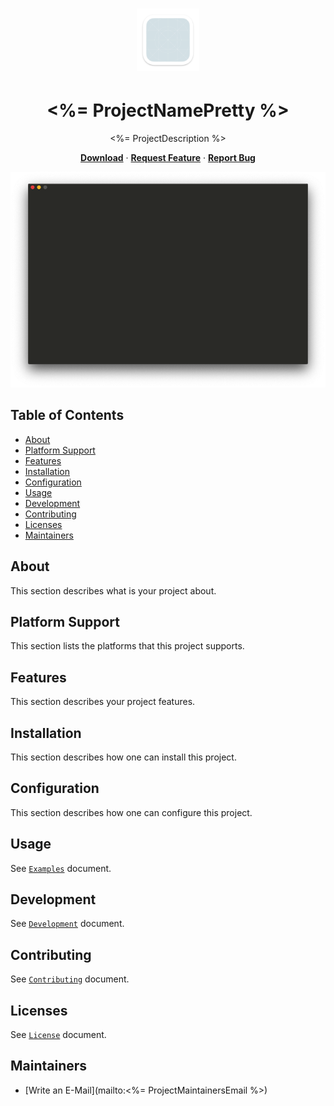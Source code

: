 <h1 align="center"><img width="100" src="assets/icon.png" /></h1>
<h1 align="center"><%= ProjectNamePretty %></h1>
<p align="center"><%= ProjectDescription %></p>
<p align="center">
    <a href="releases/latest"><b>Download</b></a>
    · <a target="_blank" href="issues/new?assignees=&labels=Feature+Request&template=feature_request.md&title="><b>Request Feature</b></a>
    · <a target="_blank" href="issues/new?assignees=&labels=Bug&template=bug_report.md&title=%5BBug%5D"><b>Report Bug</b></a>
</p>

![screenshot](assets/screenshot.png)

## Table of Contents
- [About](#about)
- [Platform Support](#platform-support)
- [Features](#features)
- [Installation](#installation)
- [Configuration](#configuration)
- [Usage](#usage)
- [Development](#development)
- [Contributing](#contributing)
- [Licenses](#licenses)
- [Maintainers](#maintainers)

## About

This section describes what is your project about.

## Platform Support

This section lists the platforms that this project supports.

## Features

This section describes your project features.

## Installation

This section describes how one can install this project.

## Configuration

This section describes how one can configure this project.

## Usage

See [`Examples`](examples/README.md) document.

## Development

See [`Development`](doc/DEVELOPMENT.md) document.

## Contributing

See [`Contributing`](doc/CONTRIBUTING.md) document.

## Licenses

See [`License`](doc/LICENSE.md) document.

## Maintainers

* [Write an E-Mail](mailto:<%= ProjectMaintainersEmail %>)
